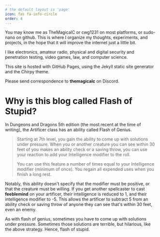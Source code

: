 ```yaml
---
# the default layout is 'page'
icon: fas fa-info-circle
order: 4
---
```


You may know me as TheMagicalC or cwg1231 on most platforms, or sudo-nano on github. This is where I organize my thoughts, experiments, and projects, in the hope that it will improve the internet just a little bit. 

I like electronics, amateur radio, physical and digital security and penetration testing, video games, law, and computer science. 

This site is hosted with GitHub Pages, using the Jekyll static site generator and the Chirpy theme. 

Please send correspondence to **themagicalc** on Discord. 


# Why is this blog called Flash of Stupid? 

In Dungeons and Dragons 5th edition (the most recent at the time of writing), the Artificer class has an ability called Flash of Genius. 

> Starting at 7th level, you gain the ability to come up with solutions under pressure. When you or another creature you can see within 30 feet of you makes an ability check or a saving throw, you can use your reaction to add your Intelligence modifier to the roll.
> 
> You can use this feature a number of times equal to your Intelligence modifier (minimum of once). You regain all expended uses when you finish a long rest.

Notably, this ability doesn't specify that the modifier must be positive, or that the creature must be willing. If you get another spellcaster to cast **feeblemind** on your artificer, their intelligence is reduced to 1, and their intelligence modifier to -5. This allows the artificer to subtract 5 from an ability check or saving throw of anyone they can see that's within 30 feet, even an enemy. 

As with flash of genius, sometimes you have to come up with solutions under pressure. Sometimes those solutions are terrible, but hilarious, like the above strategy. Hence, flash of stupid. 